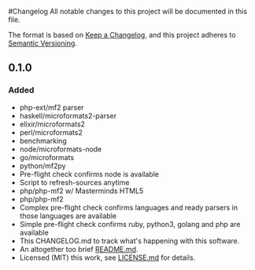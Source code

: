 #Changelog
All notable changes to this project will be documented in this file.

The format is based on [Keep a Changelog](https://keepachangelog.com/en/1.0.0/), and this project adheres to [Semantic Versioning](https://semver.org/spec/v2.0.0.html).

## 0.1.0
### Added
- php-ext/mf2 parser
- haskell/microformats2-parser
- elixir/microformats2
- perl/microformats2
- benchmarking
- node/microformats-node
- go/microformats
- python/mf2py
- Pre-flight check confirms node is available
- Script to refresh-sources anytime
- php/php-mf2 w/ Masterminds HTML5
- php/php-mf2
- Complex pre-flight check confirms languages and ready parsers in those languages are available
- Simple pre-flight check confirms ruby, python3, golang and php are available
- This CHANGELOG.md to track what's happening with this software.
- An altogether too brief [README.md](README.md).
- Licensed (MIT) this work, see [LICENSE.md](LICENSE.md) for details.
